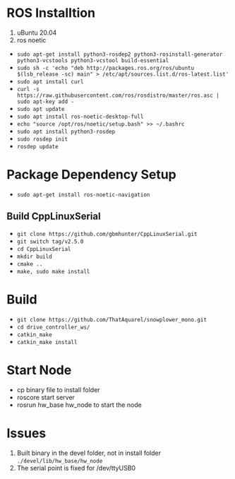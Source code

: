 # ROS Installtion
1. uBuntu 20.04
2. ros noetic
 - `sudo apt-get install python3-rosdep2 python3-rosinstall-generator python3-vcstools python3-vcstool build-essential`
 - `sudo sh -c 'echo "deb http://packages.ros.org/ros/ubuntu $(lsb_release -sc) main" > /etc/apt/sources.list.d/ros-latest.list'`
 - `sudo apt install curl`
 - `curl -s https://raw.githubusercontent.com/ros/rosdistro/master/ros.asc | sudo apt-key add -`
 - `sudo apt update`
 - `sudo apt install ros-noetic-desktop-full`
 - `echo "source /opt/ros/noetic/setup.bash" >> ~/.bashrc`
 - `sudo apt install python3-rosdep`
 - `sudo rosdep init`
 - `rosdep update`
# Package Dependency Setup
 - `sudo apt-get install ros-noetic-navigation`
## Build CppLinuxSerial
 - `git clone https://github.com/gbmhunter/CppLinuxSerial.git`
 - `git switch tag/v2.5.0`
 - `cd CppLinuxSerial`
 - `mkdir build`
 - `cmake ..`
 - `make, sudo make install`
# Build
 - `git clone https://github.com/ThatAquarel/snowplower_mono.git`
 - `cd drive_controller_ws/`
 - `catkin_make`
 - `catkin_make install`
# Start Node
 - cp binary file to install folder
 - roscore start server
 - rosrun hw_base hw_node to start the node
# Issues
1. Built binary in the devel folder, not in install folder
`./devel/lib/hw_base/hw_node`
2. The serial point is fixed for /dev/ttyUSB0